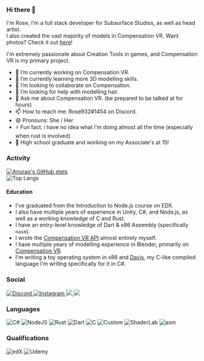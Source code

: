 ### Hi there 👋  
  
I'm Rose, I'm a full stack developer for Subsurface Studios, as well as head artist.  
I also created the vast majority of models in Compensation VR. Want photos? Check it out [here](https://compensationvr.tk/social)! 

I'm extremely passionate about Creation Tools in games, and Compensation VR is my primary project. 

- 🔭 I’m currently working on Compensation VR.
- 🌱 I’m currently learning more 3D modelling skills.
- 👯 I’m looking to collaborate on Compensation.
- 🤔 I’m looking for help with modelling hair.
- 💬 Ask me about Compensation VR. (be prepared to be talked at for hours)
- 📫 How to reach me: Rose932#1454 on Discord.
- 😄 Pronouns: She / Her
- ⚡ Fun fact: i have no idea what i'm doing almost all the time (especially when rust is involved)
- 🎉 High school graduate and working on my Associate's at 15!

### Activity
[![Anurag's GitHub stats](https://github-readme-stats.vercel.app/api?username=bubby932&theme=dark&include_private=true)](https://github.com/anuraghazra/github-readme-stats)  
![Top Langs](https://github-readme-stats.vercel.app/api/top-langs/?username=bubby932&theme=dark&show_icons=true&langs_count=10&card_width=450)  

#### Education
- I've graduated from the Introduction to Node.js course on EDX.
- I also have multiple years of experience in Unity, C#, and Node.js, as well as a working knowledge of C and Rust.
- I have an entry-level knowledge of Dart & x86 Assembly (specifically `nasm`).
- I wrote the [Compensation VR API](https://github.com/bubby932/VigorXRAPI) almost entirely myself.
- I have multiple years of modelling experience in Blender, primarily on [Compensation VR](https://compensationvr.tk).
- I'm writing a toy operating system in x86 and [Davis](https://github.com/bubby932/davis-lang), my C-like compiled language I'm writing specifically for it in C#.

### Social
[
  ![Discord](https://img.shields.io/badge/Rose932%231454-%237289DA.svg?style=for-the-badge&logo=discord&logoColor=white)
](https://discord.gg/AMejDS2u6e)
[
  ![Instagram](https://img.shields.io/badge/cvr_rose-%23E4405F.svg?style=for-the-badge&logo=Instagram&logoColor=white)
](https://instagram.com/cvr_rose)
[
  ![](https://img.shields.io/badge/cvr_rose-%231DA1F2.svg?style=for-the-badge&logo=Twitter&logoColor=white)
](https://twitter.com/cvr_rose)
[
  ![](https://img.shields.io/badge/Compensation%20VR-%23FF0000.svg?style=for-the-badge&logo=YouTube&logoColor=white)
](https://www.youtube.com/channel/UCWS_xkyKi61KeqBnKn1o1Rw/featured)

### Languages
![C#](https://img.shields.io/badge/c%23-%23239120.svg?style=for-the-badge&logo=c-sharp&logoColor=white)
![NodeJS](https://img.shields.io/badge/node.js-6DA55F?style=for-the-badge&logo=node.js&logoColor=white)
![Rust](https://img.shields.io/badge/Rust-F46623?style=for-the-badge&logo=rust&logoColor=#E57324)
![Dart](https://img.shields.io/badge/Dart-0175C2?style=for-the-badge&logo=dart&logoColor=white)
![C](https://img.shields.io/badge/C-00599C?style=for-the-badge&logo=c&logoColor=white)
![Custom](https://img.shields.io/badge/Custom%20(Davis)-00599C?style=for-the-badge&logo=c-sharp&logoColor=white)
![ShaderLab](https://img.shields.io/badge/ShaderLab-5E5C5C?style=for-the-badge&logo=unity&logoColor=white)
![asm](https://img.shields.io/badge/x86-D00000?style=for-the-badge)

### Qualifications

![edX](https://img.shields.io/badge/edX-%2302262B.svg?style=for-the-badge&logo=edX&logoColor=white)
![Udemy](https://img.shields.io/badge/Udemy-A435F0?style=for-the-badge&logo=Udemy&logoColor=white)
